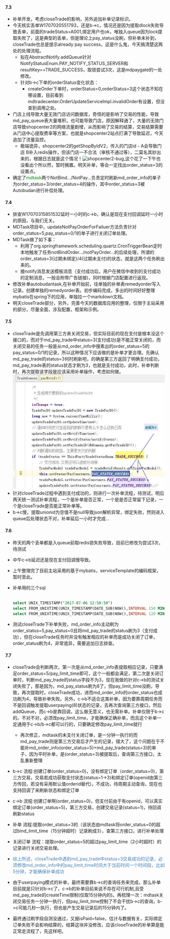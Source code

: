 #### 7.3
  * 补单开发，考虑closeTrade的影响，另外追加补单记录标识。
  * 今天核实丢单W1707020551793，还是b->c，情况还是因为提取dlock失败导致丢单，前面的tradeStatus=A001,绑定用户也ok，唯独入queue因为lock提取失败了，这是典型的丢单，但是理论上pay_status没刷，但补单未补到，closeTrade也总是提示already pay success，这是什么鬼，今天搞清楚这两处的处理流程。
    *  拟在AbstractNotify.addQueue针对NotifyStatusEnum.PAY_NOTIFY_STATUS_SERVER和resultKey==TRADE_SUCCESS，取锁尝试3次，这是mdpaygate的一处修改。
    *  针对b->c下单的orderStatus变化状态：
        *  createOrder下单时，orderStatus=0,orderStatus=3这个状态不知在哪设置，目前看到mdtradecenter.OrderUpdateServiceImpl.invalidOrder有设置，但没查到调用之处。
  * 门店上线导致大量无效门店访问数据库，奇怪的是影响了交易的性能，导致md_pay_queue表大量堆积，也可能导致门店，原因解释通了，大量的无效门店导致shopcenter2的网络流量剧增，从而影响了交易的结算，交易结算需要从门店中心提取费率等方案，也就是shopcenter2站点打满了导致延迟，今天追加了流量监控。
      *  极端诡异，shopcenter2的getShopByIdV2，传入的门店id - A会导致门店 B补入redis操作，但该门店一不合法（审核不通过等），二莫名其妙出来的，根据日志就是这个情况！![shopcenter2-bug](D:\GitHubData\WorkLog\MDFiles\2017\images\07\shopbug2.jpg),这个花了一下午也没看出个所以然，暂时搁置。明天补单，等会一定找出order_status=3的设置点。
  * 确定了<font color=green>mdtask</font>两个NotBind.../NotPay...负责定时刷新md_order_info的单子为order_status=3/order_status=4的操作，其中order_status=3被Autobudan进行补偿处理。

#### 7.4
  * 排查W17070315851532延时一小时的c->b，确认是现在支付回调延时一小时的原因，与我们无关。
  * MDTask项目中，updateNotPayOrderForFailuer方法负责针对order_status=5,pay_status=0/1的单子进行关闭订单处理。
  * MDTask做了如下事：
      * 利用了org.springframework.scheduling.quartz.CronTriggerBean定时本地触发了任务notBindOrder.../notPayOrder...的后续处理，所谓的order_status=3(过期未绑定)/4(过期未支付)的状态，就是这两个任务刷出来的。
      * 接notify消息发送模板消息（支付成功后，用户在微信中收到的支付成功的定制消息，一般会附带广告链接)，同时根据门店配置进行返现。
  * 修改补单autobudantask,在补单开始前，往单独的补单表remedyorder写入记录。创建单独的remedyorder表。初步编码完成，多出的时间好好整理mybatis在spring下的应用，单独拉一个markdown文档。
  * 明天closeTrade部分，另外，完善今天的数据库应用的整理，仅限于主站采用的部分，尽量全面，涉及配置，框架和示例。
#### 7.5
  * closeTrade是先调用第三方来关闭交易，但实际目前的现在支付是根本没这个接口的，而对于md_pay_trade中status=3(支付成功)是不能正常关闭的，而关闭交易的任务一般是从md_order_info中搜素出的order_status=5的pay_status=0/1的记录，所以这种情况下应该做的是补单才更合理。先确认md_pay_trade的status=3何时刷新吧，的确是第三方返回了明确支付成功，md_pay_trade表的status状态才刷为3，也就是支付成功，此时，补单判断时，再次提取该字段是应该采用补单操作，考虑如何做。![status为3的情况](images/07/mdpaygatetopaytrade.jpg)
  * 针对closeTrade过程中遇到支付成功的，则进行一次补单流程，待测试，明后两天统一测试补单流程，一个是补单是否正常，一个是是否正常留下记录，一个是closeTrade是否能正常补单等。
  * b->c慢，提取unionid为空值不是null导致json解析异常，绑定失败，然则进入queue后处理状态不对，补单延后一小时才完成...
#### 7.6
  * 昨天的两个丢单都是入queue前取redis锁失败导致，目前已修改为尝试3次，待测试
  * 中午c->b延迟还是现在支付回调慢导致。
  * 上午整理完了目前主站采用的基于mybatis，serviceTemplate的编码框架，暂时至此。
  * 补单用的三个sql

    ```sql

    select UNIX_TIMESTAMP("2017-07-06 12:50:50")
    select FROM_UNIXTIME(UNIX_TIMESTAMP(DATE_SUB(NOW(),INTERVAL 150 MINUTE)),'%Y-%m-%d %T')
    select FROM_UNIXTIME(UNIX_TIMESTAMP(DATE_SUB(NOW(),INTERVAL 120 MINUTE)),'%Y-%m-%d %T')
    ```
  * 测试closeTrade下补单失败，md_order_info主动刷为order_status=5,pay_status=0且将md_pay_trade的status刷为3（支付成功），但在closeTrade任务时并没有触发相应的补单而是成功关闭了订单，order_status刷为4，非常诡异，需要追加日志排查。

#### 7.7

  * closeTrade会判断两次，第一次是从md_order_info表提取相应记录，只要满足order_status=5/pay_limit_time即可，这个一般都会满足，第二次是关闭订单时，判断md_pay_trade的status字段不为3，现在我做的针对c->b的测试关闭失败了，那是因为，md_pay_status刷为8了，但pay_limit_time没刷，导致，再次提取时，closeTrade成功，进而md_order_info的order_status也成功刷为4，导致补单失败。另外，c->b不适合这类补单，因为要靠周期任务而不是回调触发提取userpaying(8)状态的记录，去再次查询第三方接口，然后addQueue，而c->b是靠回调，这么做无意义，也无需补单。补单仅限于b->c的。不对不对，必须改pay_limit_time，才能确保正确补单，而且这个补单一定通用于c->b/b->c都可以行的，只要确定修改pay_limit_time就行
      * 再次修正，mdtask的未支付关闭订单，是一分钟一执行的而md_pay_trade则是第三方交易后才产生的记录，错大了，这个问题在于不能补md_order_info(order_status=5)+md_pay_trade(status=3)的单子，因为平时补单，是(order_status=3)被提取后，查询第三方接口，太乱重新整理

 * b->c 流程:创建订单(order_status=0)，没有绑定订单（order_status=0)，第三方交易，交易若成功获取支付状态(status=1->3)和绑定订单(openid由第三方传回，若没有采用默认值orderid替代)，不成功，待周期主动查询，现在也支持回调了来刷新状态和绑定订单
 * c->b 流程:创建订单啊(order_status=0)，但支付前由于有openid，可以真实绑定订单(order_status=5)，第三方交易，创建交易记录(status=1)，待回调刷新status
 * 补单 流程:提取order_status=3的（该状态由mdtask将order_status=0的超过bind_limit_time（15分钟超时）记录刷成3），查第三方接口，进行补单处理
 * 关闭订单 流程：提取order_status=5的超过pay_limit_time（2小时超时）的记录进行关闭交易处理。
 * <font color=SteelBlue>综上所述，closeTrade中遇到md_pay_trade中status=3交易成功的记录，必须修改md_order_info中的pay_limit_time时间大于当前时间一个时间段，比如5分钟，才能确保补单成功</font>
 * 由于userpaying模式的补单，最终需要靠b->c的查询任务来完成，那么补单目前就是只针对b->c了，c->b的补单目前来说不存在可行机制,且受md_pay_trade的createTime限制(仅取15分钟内的)。再梳理一次：mdtask关闭交易任务一分钟一执行，但pay_limit_time控制了不会干扰b->c的查询，b->c可能几秒一执行，但也是产生交易记录后的15分钟内了。
 * 最终通过刷字段自测没通过，又报isPaid=false，估计与数据有关，实际绑定订单失败不会影响结算的，结算这块并没修改，应该closeTrade的补单算是能正常走流程了，先这样吧。
